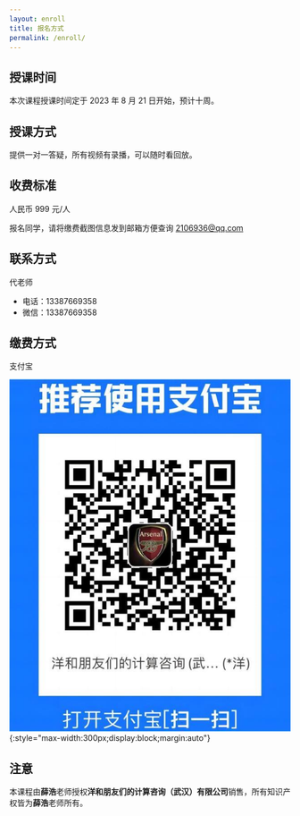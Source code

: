 ```yaml
---
layout: enroll
title: 报名方式
permalink: /enroll/
---
```


## 授课时间

本次课程授课时间定于 2023 年 8 月 21 日开始，预计十周。

## 授课方式

提供一对一答疑，所有视频有录播，可以随时看回放。

## 收费标准

人民币 999 元/人

报名同学，请将缴费截图信息发到邮箱方便查询 [2106936@qq.com](mailto:2106936@qq.com)

## 联系方式

代老师

+ 电话：13387669358
+ 微信：13387669358

## 缴费方式

支付宝

![支付宝](_images/alipay.jpg){:style="max-width:300px;display:block;margin:auto"}

## 注意

本课程由**薛浩**老师授权**洋和朋友们的计算咨询（武汉）有限公司**销售，所有知识产权皆为**薛浩**老师所有。
